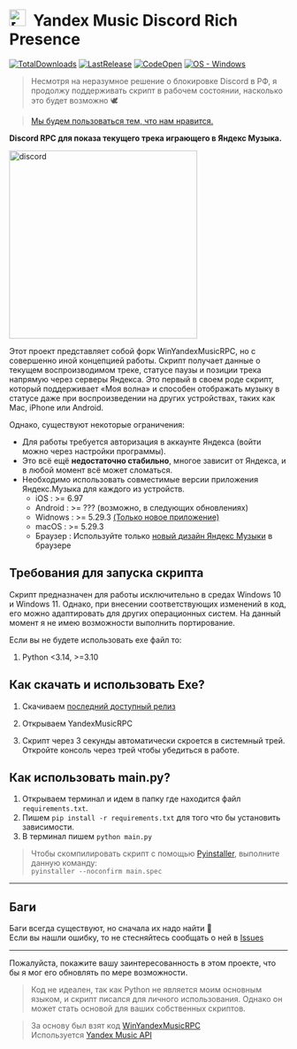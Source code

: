 # **<img src="./assets/YMRPC_ico.ico" alt="[DISCORD RPC]" width="30"/> &nbsp;Yandex Music Discord Rich Presence**
[![TotalDownloads](https://img.shields.io/github/downloads/FozerG/YandexMusicRPC/total)](https://github.com/FozerG/YandexMusicRPC/releases "Download") [![LastRelease](https://img.shields.io/github/v/release/FozerG/YandexMusicRPC)](https://github.com/FozerG/YandexMusicRPC/releases "Download") [![CodeOpen](https://img.shields.io/github/languages/top/FozerG/YandexMusicRPC)](https://github.com/FozerG/YandexMusicRPC/blob/main/main.py "Show code") [![OS - Windows](https://img.shields.io/badge/OS-Windows-blue?logo=windows&logoColor=white)](https://github.com/FozerG/YandexMusicRPC/releases "Download")

>Несмотря на неразумное решение о блокировке Discord в РФ, я продолжу поддерживать скрипт в рабочем состоянии, насколько это будет возможно 🕊️

>[Мы будем пользоваться тем, что нам нравится.](https://github.com/Flowseal/zapret-discord-youtube)

**Discord RPC для показа текущего трека играющего в Яндекс Музыка.**

<img src="https://github.com/user-attachments/assets/11d3b758-d211-4645-ab30-4e2f4393a5ab" alt="discord" width="340">

Этот проект представляет собой форк WinYandexMusicRPC, но с совершенно иной концепцией работы. Скрипт получает данные о текущем воспроизводимом треке, статусе паузы и позиции трека напрямую через серверы Яндекса. Это первый в своем роде скрипт, который поддерживает «Моя волна» и способен отображать музыку в статусе даже при воспроизведении на других устройствах, таких как Mac, iPhone или Android.

Однако, существуют некоторые ограничения:

- Для работы требуется авторизация в аккаунте Яндекса (войти можно через настройки программы).
- Это всё ещё **недостаточно стабильно**, многое зависит от Яндекса, и в любой момент всё может сломаться.
- Необходимо использовать совместимые версии приложения Яндекс.Музыка для каждого из устройств.
  - iOS : >= 6.97
  - Android : >= ??? (возможно, в следующих обновлениях)
  - Widnows : >= 5.29.3 [(Только новое приложение)](https://music.yandex.ru/download/)
  - macOS : >= 5.29.3
  - Браузер : Используйте только [новый дизайн Яндекс Музыки](https://next.music.yandex.ru/) в браузере

## Требования для запуска скрипта
Скрипт предназначен для работы исключительно в средах Windows 10 и Windows 11. Однако, при внесении соответствующих изменений в код, его можно адаптировать для других операционных систем. На данный момент я не имею возможности выполнить портирование.

Если вы не будете использовать ехе файл то:
1. Python <3.14, >=3.10

## Как скачать и использовать Exe?
1. Скачиваем [последний доступный релиз](https://github.com/FozerG/YandexMusicRPC/releases)
  
2. Открываем YandexMusicRPC

3. Скрипт через 3 секунды автоматически скроется в системный трей. Откройте консоль через трей чтобы убедиться в работе.

## Как использовать main.py?

1. Открываем терминал и идем в папку где находится файл `requirements.txt`.
2. Пишем `pip install -r requirements.txt` для того что бы установить зависимости.
3. В терминал пишем `python main.py`

>Чтобы скомпилировать скрипт с помощью [Pyinstaller](https://pypi.org/project/pyinstaller/), выполните данную команду:  
`pyinstaller --noconfirm main.spec`

------------
## Баги
Баги всегда существуют, но сначала их надо найти 🫡  
Если вы нашли ошибку, то не стесняйтесь сообщать о ней в [Issues](https://github.com/FozerG/YandexMusicRPC/issues)

------------
Пожалуйста, покажите вашу заинтересованность в этом проекте, что бы я мог его обновлять по мере возможности.

>Код не идеален, так как Python не является моим основным языком, и скрипт писался для личного использования. Однако он может стать основой для ваших собственных скриптов.

>За основу был взят код [WinYandexMusicRPC](https://github.com/FozerG/WinYandexMusicRPC)  
>Используется [Yandex Music API](https://github.com/MarshalX/yandex-music-api)   
